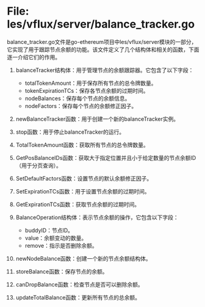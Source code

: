 # File: les/vflux/server/balance_tracker.go

balance_tracker.go文件是go-ethereum项目中les/vflux/server模块的一部分，它实现了用于跟踪节点余额的功能。该文件定义了几个结构体和相关的函数，下面逐一介绍它们的作用。

1. balanceTracker结构体：用于管理节点的余额跟踪器。它包含了以下字段：
   - totalTokenAmount：用于保存所有节点的总令牌数量。
   - tokenExpirationTCs：保存各节点余额的过期时间。
   - nodeBalances：保存每个节点的余额信息。
   - nodeFactors：保存每个节点的余额修正因子。

2. newBalanceTracker函数：用于创建一个新的balanceTracker实例。

3. stop函数：用于停止balanceTracker的运行。

4. TotalTokenAmount函数：获取所有节点的总令牌数量。

5. GetPosBalanceIDs函数：获取大于指定位置并且小于给定数量的节点余额ID（用于分页查询）。

6. SetDefaultFactors函数：设置节点的默认余额修正因子。

7. SetExpirationTCs函数：用于设置节点余额的过期时间。

8. GetExpirationTCs函数：获取节点余额的过期时间。

9. BalanceOperation结构体：表示节点余额的操作，它包含以下字段：
   - buddyID：节点ID。
   - value：余额变动的数量。
   - remove：指示是否删除余额。

10. newNodeBalance函数：创建一个新的节点余额结构体。

11. storeBalance函数：保存节点的余额。

12. canDropBalance函数：检查节点是否可以删除余额。

13. updateTotalBalance函数：更新所有节点的总余额。

